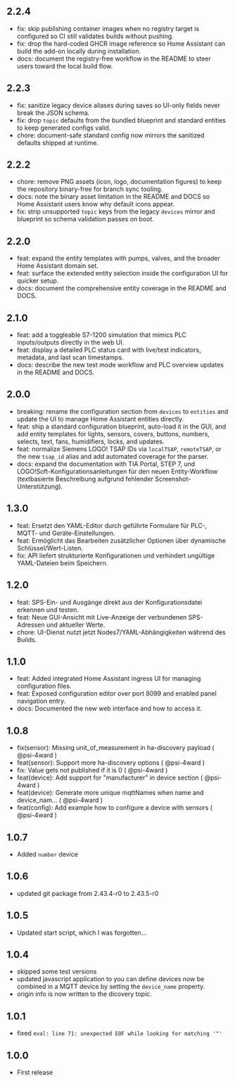 ## 2.2.4

- fix: skip publishing container images when no registry target is configured so CI still validates builds without pushing.
- fix: drop the hard-coded GHCR image reference so Home Assistant can build the add-on locally during installation.
- docs: document the registry-free workflow in the README to steer users toward the local build flow.

## 2.2.3

- fix: sanitize legacy device aliases during saves so UI-only fields never break the JSON schema.
- fix: drop `topic` defaults from the bundled blueprint and standard entities to keep generated configs valid.
- chore: document-safe standard config now mirrors the sanitized defaults shipped at runtime.

## 2.2.2

- chore: remove PNG assets (icon, logo, documentation figures) to keep the repository binary-free for branch sync tooling.
- docs: note the binary asset limitation in the README and DOCS so Home Assistant users know why default icons appear.
- fix: strip unsupported `topic` keys from the legacy `devices` mirror and blueprint so schema validation passes on boot.

## 2.2.0

- feat: expand the entity templates with pumps, valves, and the broader Home Assistant domain set.
- feat: surface the extended entity selection inside the configuration UI for quicker setup.
- docs: document the comprehensive entity coverage in the README and DOCS.

## 2.1.0

- feat: add a toggleable S7-1200 simulation that mimics PLC inputs/outputs directly in the web UI.
- feat: display a detailed PLC status card with live/test indicators, metadata, and last scan timestamps.
- docs: describe the new test mode workflow and PLC overview updates in the README and DOCS.

## 2.0.0

- breaking: rename the configuration section from `devices` to `entities` and update the UI to manage Home Assistant entities directly.
- feat: ship a standard configuration blueprint, auto-load it in the GUI, and add entity templates for lights, sensors, covers, buttons, numbers, selects, text, fans, humidifiers, locks, and updates.
- feat: normalize Siemens LOGO! TSAP IDs via `localTSAP`, `remoteTSAP`, or the new `tsap_id` alias and add automated coverage for the parser.
- docs: expand the documentation with TIA Portal, STEP 7, und LOGO!Soft-Konfigurationsanleitungen für den neuen Entity-Workflow (textbasierte Beschreibung aufgrund fehlender Screenshot-Unterstützung).

## 1.3.0

- feat: Ersetzt den YAML-Editor durch geführte Formulare für PLC-, MQTT- und Geräte-Einstellungen.
- feat: Ermöglicht das Bearbeiten zusätzlicher Optionen über dynamische Schlüssel/Wert-Listen.
- fix: API liefert strukturierte Konfigurationen und verhindert ungültige YAML-Dateien beim Speichern.

## 1.2.0

- feat: SPS-Ein- und Ausgänge direkt aus der Konfigurationsdatei erkennen und testen.
- feat: Neue GUI-Ansicht mit Live-Anzeige der verbundenen SPS-Adressen und aktueller Werte.
- chore: UI-Dienst nutzt jetzt Nodes7/YAML-Abhängigkeiten während des Builds.

## 1.1.0

- feat: Added integrated Home Assistant ingress UI for managing configuration files.
- feat: Exposed configuration editor over port 8099 and enabled panel navigation entry.
- docs: Documented the new web interface and how to access it.

## 1.0.8

- fix(sensor): Missing unit_of_measurement in ha-discovery payload ( @psi-4ward )
- feat(sensor): Support more ha-discovery options ( @psi-4ward )
- fix: Value gets not published if it is 0 ( @psi-4ward )
- feat(device): Add support for "manufacturer" in device section ( @psi-4ward )
- feat(device): Generate more unique mqttNames when name and device_nam… ( @psi-4ward )
- feat(config): Add example how to configure a device with sensors ( @psi-4ward )

## 1.0.7

- Added `number` device

## 1.0.6

- updated git package from 2.43.4-r0 to 2.43.5-r0

## 1.0.5

- Updated start script, which I was forgotten...

## 1.0.4

- skipped some test versions
- updated javascript application to you can define devices now be combined in a MQTT device by setting the `device_name` property.
- origin info is now written to the dicovery topic.

## 1.0.1

- fixed `eval: line 71: unexpected EOF while looking for matching '"'`

## 1.0.0

- First release
